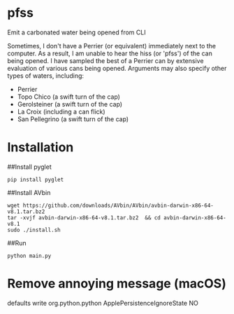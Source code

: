 # pfss
Emit a carbonated water being opened from CLI

Sometimes, I don't have a Perrier (or equivalent) immediately next to the computer. As a result, I am unable to hear the hiss (or 'pfss') of the can being opened. I have sampled the best of a Perrier can by extensive evaluation of various cans being opened. Arguments may also specify other types of waters, including:

* Perrier
* Topo Chico (a swift turn of the cap)
* Gerolsteiner (a swift turn of the cap)  
* La Croix (including a can flick)
* San Pellegrino (a swift turn of the cap)

# Installation

##Install pyglet
```
pip install pyglet
```

##Install AVbin
```
wget https://github.com/downloads/AVbin/AVbin/avbin-darwin-x86-64-v8.1.tar.bz2
tar -xvjf avbin-darwin-x86-64-v8.1.tar.bz2  && cd avbin-darwin-x86-64-v8.1 
sudo ./install.sh
```
##Run
```
python main.py
```

# Remove annoying message (macOS)
defaults write org.python.python ApplePersistenceIgnoreState NO

